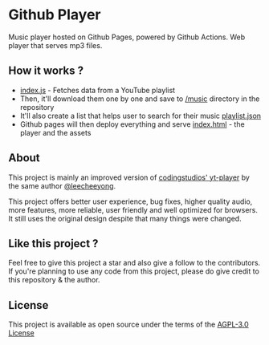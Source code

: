 # Github Player
Music player hosted on Github Pages, powered by Github Actions. Web player that serves mp3 files.

## How it works ?
- [index.js](/index.js) - Fetches data from a YouTube playlist
- Then, it'll download them one by one and save to [/music](/music) directory in the repository
- It'll also create a list that helps user to search for their music [playlist.json](/playlist.json)
- Github pages will then deploy everything and serve [index.html](/index.html) - the player and the assets

## About
This project is mainly an improved version of [codingstudios' yt-player](https://github.com/codingstudios/yt-player) by the same author [@leecheeyong](https://github.com/leecheeyong). 

This project offers better user experience, bug fixes, higher quality audio, more features, more reliable, user friendly and well optimized for browsers. It still uses the original design despite that many things were changed. 

## Like this project ?
Feel free to give this project a star and also give a follow to the contributors. If you're planning to use any code from this project, please do give
credit to this repository & the author.

## License 
This project is available as open source under the terms of the [AGPL-3.0 License](/LICENSE)

